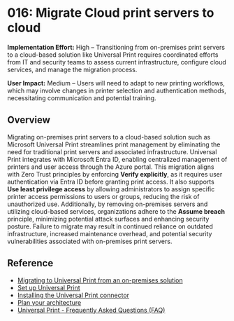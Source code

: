 # 016: Migrate Cloud print servers to cloud

**Implementation Effort:** High – Transitioning from on-premises print servers to a cloud-based solution like Universal Print requires coordinated efforts from IT and security teams to assess current infrastructure, configure cloud services, and manage the migration process.

**User Impact:** Medium – Users will need to adapt to new printing workflows, which may involve changes in printer selection and authentication methods, necessitating communication and potential training.

## Overview

Migrating on-premises print servers to a cloud-based solution such as Microsoft Universal Print streamlines print management by eliminating the need for traditional print servers and associated infrastructure. Universal Print integrates with Microsoft Entra ID, enabling centralized management of printers and user access through the Azure portal. This migration aligns with Zero Trust principles by enforcing **Verify explicitly**, as it requires user authentication via Entra ID before granting print access. It also supports **Use least privilege access** by allowing administrators to assign specific printer access permissions to users or groups, reducing the risk of unauthorized use. Additionally, by removing on-premises servers and utilizing cloud-based services, organizations adhere to the **Assume breach** principle, minimizing potential attack surfaces and enhancing security posture. Failure to migrate may result in continued reliance on outdated infrastructure, increased maintenance overhead, and potential security vulnerabilities associated with on-premises print servers.

## Reference

* [Migrating to Universal Print from an on-premises solution](https://learn.microsoft.com/en-us/universal-print/migrating-from-on-prem)
* [Set up Universal Print](https://learn.microsoft.com/en-us/universal-print/set-up-universal-print)
* [Installing the Universal Print connector](https://learn.microsoft.com/en-us/universal-print/fundamentals/universal-print-connector-installation)
* [Plan your architecture](https://learn.microsoft.com/en-us/universal-print/plan-your-architecture)
* [Universal Print - Frequently Asked Questions (FAQ)](https://learn.microsoft.com/en-us/universal-print/fundamentals/universal-print-faqs)

